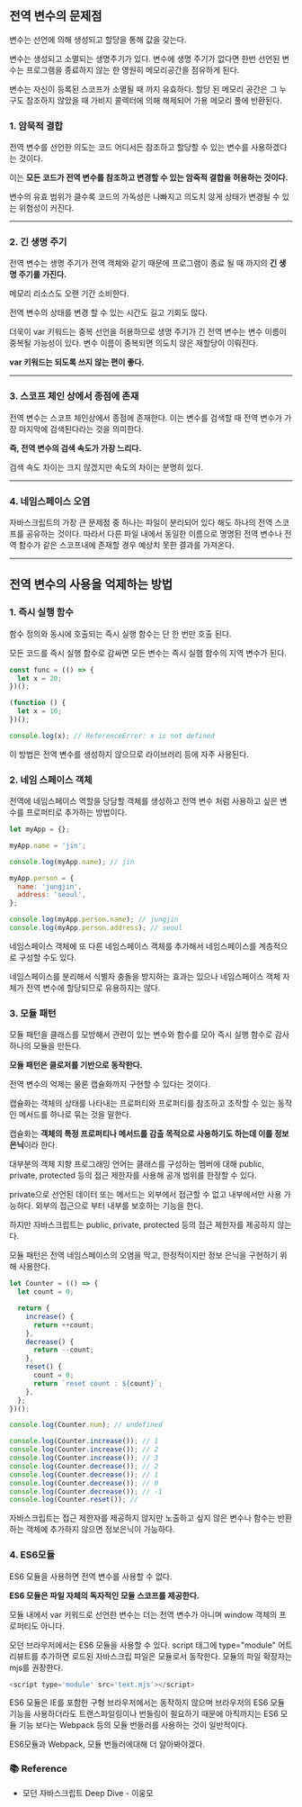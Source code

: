 ## 전역 변수의 문제점

변수는 선언에 의해 생성되고 할당을 통해 값을 갖는다.

변수는 생성되고 소멸되는 생명주기가 있다. 변수에 생명 주기가 없다면 한번 선언된 변수는
프로그램을 종료하지 않는 한 영원히 메모리공간을 점유하게 된다.

변수는 자신이 등록된 스코프가 소멸될 때 까지 유효하다. 할당 된 메모리 공간은 그 누구도 참조하지 않았을 때 가비지 콜렉터에 의해 해제되어 가용 메모리 풀에 반환된다.

### 1. 암묵적 결합

전역 변수를 선언한 의도는 코드 어디서든 참조하고 할당할 수 있는 변수를 사용하겠다는 것이다.

이는 **모든 코드가 전역 변수를 참조하고 변경할 수 있는 암죽적 결합을 허용하는 것이다.**

변수의 유효 범위가 클수록 코드의 가독성은 나빠지고 의도치 않게 상태가 변경될 수 있는 위험성이 커진다.

---

### 2. 긴 생명 주기

전역 변수는 생명 주기가 전역 객체와 같기 때문에 프로그램이 종료 될 때 까지의 **긴 생명 주기를 가진다.**

메모리 리소스도 오랜 기간 소비한다.

전역 변수의 상태를 변경 할 수 있는 시간도 길고 기회도 많다.

더욱이 var 키워드는 중복 선언을 허용하므로 생명 주기가 긴 전역 변수는 변수 이름이 중복될 가능성이 있다. 변수 이름이 중복되면 의도치 않은 재할당이 이뤄진다.

**var 키워드는 되도록 쓰지 않는 편이 좋다.**

---

### 3. 스코프 체인 상에서 종점에 존재

전역 변수는 스코프 체인상에서 종점에 존재한다. 이는 변수를 검색할 때 전역 변수가 가장 마지막에 검색된다라는 것을 의미한다.

**즉, 전역 변수의 검색 속도가 가장 느리다.**

검색 속도 차이는 크지 않겠지만 속도의 차이는 분명히 있다.

---

### 4. 네임스페이스 오염

자바스크립트의 가장 큰 문제점 중 하나는 파일이 분리되어 있다 해도 하나의 전역 스코프를 공유하는 것이다. 따라서 다른 파일 내에서 동일한 이름으로 명명된 전역 변수나 전역 함수가 같은 스코프내에 존재할 경우 예상치 못한 결과를 가져온다.

---

## 전역 변수의 사용을 억제하는 방법

### 1. 즉시 실행 함수

함수 정의와 동시에 호출되는 즉시 실행 함수는 단 한 번만 호출 된다.

모든 코드를 즉시 실행 함수로 감싸면 모든 변수는 즉시 실햄 함수의 지역 변수가 된다.

```js
const func = (() => {
  let x = 20;
})();

(function () {
  let x = 10;
})();

console.log(x); // ReferenceError: x is not defined
```

이 방법은 전역 변수를 생성하지 않으므로 라이브러리 등에 자주 사용된다.

### 2. 네임 스페이스 객체

전역에 네임스페이스 역할을 당담할 객체를 생성하고 전역 변수 처럼 사용하고 싶은 변수를 프로퍼티로 추가하는 방법이다.

```js
let myApp = {};

myApp.name = 'jin';

console.log(myApp.name); // jin

myApp.person = {
  name: 'jungjin',
  address: 'seoul',
};

console.log(myApp.person.name); // jungjin
console.log(myApp.person.address); // seoul
```

네임스페이스 객체에 또 다른 네임스페이스 객체를 추가해서 네임스페이스를 계층적으로 구성할 수도 있다.

네임스페이스를 분리해서 식별자 충돌을 방지하는 효과는 있으나 네임스페이스 객체 자체가 전역 변수에 할당되므로 유용하지는 않다.

### 3. 모듈 패턴

모듈 패턴을 클래스를 모방해서 관련이 있는 변수와 함수를 모아 즉시 실행 함수로 감사 하나의 모듈을 만든다.

**모듈 패턴은 클로저를 기반으로 동작한다.**

전역 변수의 억제는 물론 캡슐화까지 구현할 수 있다는 것이다.

캡슐화는 객체의 상태를 나타내는 프로퍼티와 프로퍼티를 참조하고 조작할 수 있는 동작인 메서드를 하나로 묶는 것을 말한다.

캡슐화는 **객체의 특정 프로퍼티나 메서드를 감출 목적으로 사용하기도 하는데 이를 정보 은닉**이라 한다.

대부분의 객체 지향 프로그래밍 언어는 클래스를 구성하는 멤버에 대해 public, private, protected 등의 접근 제한자를 사용해 공개 범위를 한정할 수 있다.

private으로 선언된 데이터 또는 메서드는 외부에서 접근할 수 없고 내부에서만 사용 가능하다. 외부의 접근으로 부터 내부를 보호하는 기능을 한다.

하지만 자바스크립트는 public, private, protected 등의 접근 제한자를 제공하지 않는다.

모듈 패턴은 전역 네임스페이스의 오염을 막고, 한정적이지만 정보 은닉을 구현하기 위해 사용한다.

```js
let Counter = (() => {
  let count = 0;

  return {
    increase() {
      return ++count;
    },
    decrease() {
      return --count;
    },
    reset() {
      count = 0;
      return `reset count : ${count}`;
    },
  };
})();

console.log(Counter.num); // undefined

console.log(Counter.increase()); // 1
console.log(Counter.increase()); // 2
console.log(Counter.increase()); // 3
console.log(Counter.decrease()); // 2
console.log(Counter.decrease()); // 1
console.log(Counter.decrease()); // 0
console.log(Counter.decrease()); // -1
console.log(Counter.reset()); //
```

자바스크립트는 접근 제한자를 제공하지 않지만 노출하고 싶지 않은 변수나 함수는 반환하는 객체에 추가하지 않으면 정보은닉이 가능하다.

### 4. ES6모듈

ES6 모듈을 사용하면 전역 변수를 사용할 수 없다.

**ES6 모듈은 파일 자체의 독자적인 모듈 스코프를 제공한다.**

모듈 내에서 var 키워드로 선언한 변수는 더는 전역 변수가 아니며 window 객체의 프로퍼티도 아니다.

모던 브라우저에서는 ES6 모듈을 사용할 수 있다. script 태그에 type="module" 어트리뷰트를 추가하면 로드된 자바스크립 파일은 모듈로서 동작한다.
모듈의 파일 확장자는 mjs를 권장한다.

```js
<script type='module' src='text.mjs'></script>
```

ES6 모듈은 IE를 포함한 구형 브라우저에서는 동작하지 않으며 브라우저의 ES6 모듈 기능을 사용하더라도 트랜스파일링이나 번들링이 필요하기 때문에 아직까지는 ES6 모듈 기능 보다는
Webpack 등의 모듈 번들러를 사용하는 것이 일반적이다.

ES6모듈과 Webpack, 모듈 번들러에대해 더 알아봐야겠다.

### 📚 Reference

- 모던 자바스크립트 Deep Dive - 이웅모
